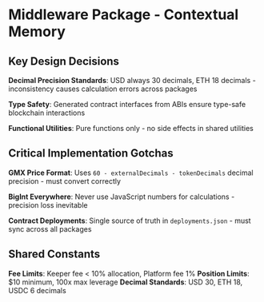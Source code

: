 # Middleware Package - Contextual Memory

## Key Design Decisions

**Decimal Precision Standards**: USD always 30 decimals, ETH 18 decimals - inconsistency causes calculation errors across packages

**Type Safety**: Generated contract interfaces from ABIs ensure type-safe blockchain interactions

**Functional Utilities**: Pure functions only - no side effects in shared utilities

## Critical Implementation Gotchas

**GMX Price Format**: Uses `60 - externalDecimals - tokenDecimals` decimal precision - must convert correctly

**BigInt Everywhere**: Never use JavaScript numbers for calculations - precision loss inevitable

**Contract Deployments**: Single source of truth in `deployments.json` - must sync across all packages

## Shared Constants

**Fee Limits**: Keeper fee < 10% allocation, Platform fee 1%
**Position Limits**: $10 minimum, 100x max leverage
**Decimal Standards**: USD 30, ETH 18, USDC 6 decimals
